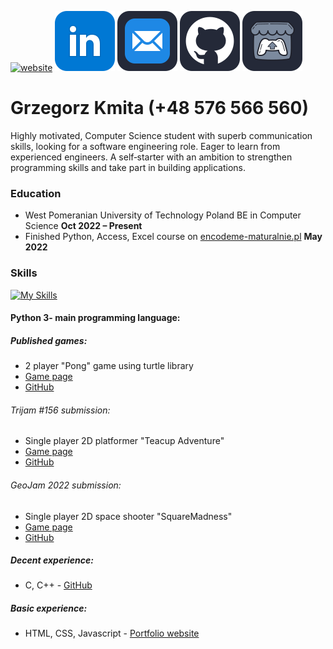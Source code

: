   [![website](https://raw.githubusercontent.com/Jirafey/grzegorzkmita.com/main/icon/icon3.png)](https://grzegorzkmita.com) [![linkedin](https://raw.githubusercontent.com/Jirafey/Jirafey/36d88da2328b253eb5e1a7813d9926d546282e6d/images/linkedin-48.svg)](https://www.linkedin.com/in/grzegorzkmita) [![email](https://raw.githubusercontent.com/Jirafey/Jirafey/45ddf46127a9ad7f5a6082d4b0d2964e1c7ba6ad/images/mail-48.svg)](mailto:grzegorzkmita@tuta.io) [![github](https://raw.githubusercontent.com/Jirafey/Jirafey/45ddf46127a9ad7f5a6082d4b0d2964e1c7ba6ad/images/github-48.svg)](https://github.com/Jirafey) [![itch.io](https://raw.githubusercontent.com/Jirafey/Jirafey/45ddf46127a9ad7f5a6082d4b0d2964e1c7ba6ad/images/itch-48.svg)](https://jirafey.itch.io/)
   #  **Grzegorz Kmita** (+48 576 566 560)

Highly motivated, Computer Science student with superb communication skills, looking for a software engineering role. Eager to learn from experienced engineers. A self‑starter with an ambition to strengthen programming skills and take part in building applications.

### Education
* West Pomeranian University of Technology Poland
BE in Computer Science **Oct 2022 – Present**
* Finished Python, Access, Excel course on [ encodeme-maturalnie.pl](https://encodeme-maturalnie.pl) **May 2022**

### Skills
[![My Skills](https://skillicons.dev/icons?i=git,vercel,stackoverflow,vscode,visualstudio,unity,python,c,cpp,html,css,javascript,discord,matlab)](https://github.com/Jirafey)

#### Python 3- main programming language: 

##### **Published  games:**
* 2 player "Pong" game using turtle library 
* [Game page](https://jirafey.itch.io/pong)
* [GitHub](https://github.com/Jirafey/pong)
######  Trijam #156 submission:
* Single player 2D platformer "Teacup Adventure"
* [Game page](https://jirafey.itch.io/Teacup-Adventure)
* [GitHub](https://github.com/Jirafey/Teacup-Adventure)
###### GeoJam 2022 submission:
* Single player 2D space shooter "SquareMadness"  
* [Game page](https://jirafey.itch.io/Square-Madness)
* [GitHub](https://github.com/Jirafey/Square-Madness)
##### Decent experience: 
* C, C++ - [GitHub](https://github.com/Jirafey/Computer-Science)
##### Basic experience:
* HTML, CSS, Javascript - [Portfolio website](https://grzegorzkmita.com)

 